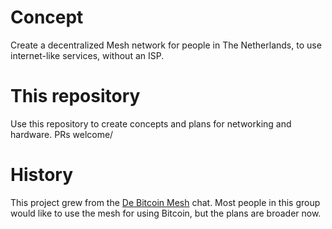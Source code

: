 # Concept
Create a decentralized Mesh network for people in The Netherlands, to use internet-like services, without an ISP.

# This repository
Use this repository to create concepts and plans for networking and hardware. PRs welcome/

# History
This project grew from the [De Bitcoin Mesh](https://t.me/DeBitcoinMesh) chat. 
Most people in this group would like to use the mesh for using Bitcoin, but the plans are broader now.

